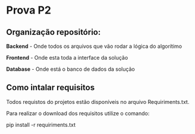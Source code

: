 # Prova P2
## Organização repositório:
**Backend** - Onde todos os arquivos que vão rodar a lógica do algorítimo

**Frontend** - Onde esta toda a interface da solução

**Database** - Onde está o banco de dados da solução

## Como intalar requisitos
Todos requistos do projetos estão disponíveis no arquivo Requiriments.txt.

Para realizar o download dos requisitos utilize o comando:

pip install -r requiriments.txt
